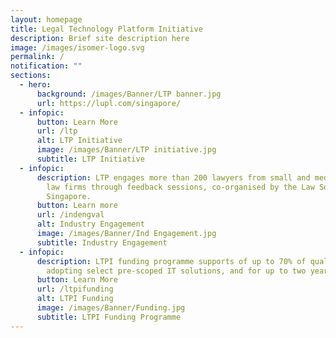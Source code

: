 ```yaml
---
layout: homepage
title: Legal Technology Platform Initiative
description: Brief site description here
image: /images/isomer-logo.svg
permalink: /
notification: ""
sections:
  - hero:
      background: /images/Banner/LTP banner.jpg
      url: https://lupl.com/singapore/
  - infopic:
      button: Learn More
      url: /ltp
      alt: LTP Initiative
      image: /images/Banner/LTP initiative.jpg
      subtitle: LTP Initiative
  - infopic:
      description: LTP engages more than 200 lawyers from small and medium Singapore
        law firms through feedback sessions, co-organised by the Law Society of
        Singapore.
      button: Learn more
      url: /indengval
      alt: Industry Engagement
      image: /images/Banner/Ind Engagement.jpg
      subtitle: Industry Engagement
  - infopic:
      description: LTPI funding programme supports of up to 70% of qualifying costs of
        adopting select pre-scoped IT solutions, and for up to two years
      button: Learn More
      url: /ltpifunding
      alt: LTPI Funding
      image: /images/Banner/Funding.jpg
      subtitle: LTPI Funding Programme
---
```

